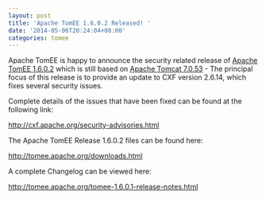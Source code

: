 ```yaml
---
layout: post
title: 'Apache TomEE 1.6.0.2 Released! '
date: '2014-05-06T20:24:04+00:00'
categories: tomee
---
```

Apache TomEE is happy to announce the security related release of <a href="http://tomee.apache.org/downloads.html">Apache TomEE 1.6.0.2</a> which is still based on <a href="http://tomcat.apache.org/tomcat-7.0-doc/index.html">Apache Tomcat 7.0.53</a> - The principal focus of this release is to provide an update to CXF version 2.6.14, which fixes several security issues.

Complete details of the issues that have been fixed can be found at the following link:

<a href="http://cxf.apache.org/security-advisories.html">http://cxf.apache.org/security-advisories.html</a>

The Apache TomEE Release 1.6.0.2 files can be found here:

<a href="http://tomee.apache.org/downloads.html">http://tomee.apache.org/downloads.html</a>

A complete Changelog can be viewed here:

<a href="http://tomee.apache.org/tomee-1.6.0.1-release-notes.html">http://tomee.apache.org/tomee-1.6.0.1-release-notes.html</a>
